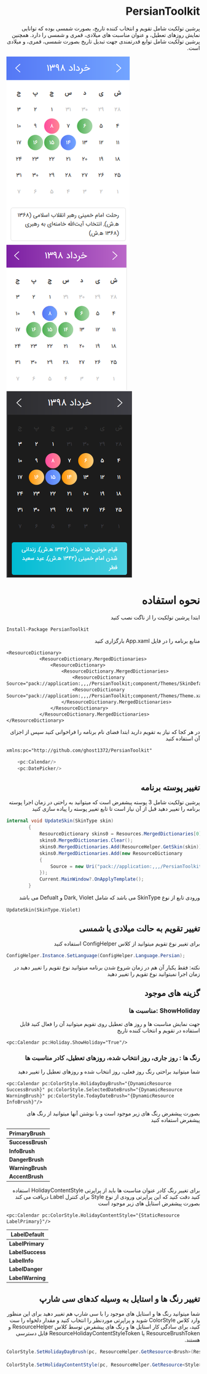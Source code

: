 # <div dir="rtl">PersianToolkit</div>
<div dir="rtl">پرشین تولکیت شامل تقویم و انتخاب کننده تاریخ، بصورت شمسی بوده که توانایی نمایش روزهای تعطیل، و عنوان مناسبت های میلادی، قمری و شمسی را دارد. همچنین پرشین تولکیت شامل توابع قدرتمندی جهت تبدیل تاریخ بصورت شمسی، قمری، و میلادی است.</div>

![](ScreenShot\1.png)
![](ScreenShot\2.png)
![](ScreenShot\3.png)

# <div dir="rtl">نحوه استفاده</div>

<div dir="rtl">ابتدا پرشین تولکیت را از ناگت نصب کنید</div>

```
Install-Package PersianToolkit
```

<div dir="rtl">منابع برنامه را در فایل App.xaml بارگزاری کنید</div>

```
<ResourceDictionary>
            <ResourceDictionary.MergedDictionaries>
                <ResourceDictionary>
                    <ResourceDictionary.MergedDictionaries>
                        <ResourceDictionary Source="pack://application:,,,/PersianToolkit;component/Themes/SkinDefault.xaml"/>
                        <ResourceDictionary Source="pack://application:,,,/PersianToolkit;component/Themes/Theme.xaml"/>
                    </ResourceDictionary.MergedDictionaries>
                </ResourceDictionary>
            </ResourceDictionary.MergedDictionaries>
</ResourceDictionary>
```

<div dir="rtl">در هر کجا که نیاز به تقویم دارید ابتدا فضای نام برنامه را فراخوانی کنید سپس از اجزای آن استفاده کنید</div>

``` 
xmlns:pc="http://github.com/ghost1372/PersianToolkit"
```


```c#
    <pc:Calendar/>
    <pc:DatePicker/>
```
##  <div dir="rtl">تغییر پوسته برنامه</div>

<div dir="rtl">پرشین تولکیت شامل 3 پوسته پیشفرض است که میتوانید به راحتی در زمان اجرا پوسته برنامه را تغییر دهید قبل از آن نیاز است تا تابع تغییر پوسته را پیاده سازی کنید</div>

```c#
internal void UpdateSkin(SkinType skin)
        {
            ResourceDictionary skins0 = Resources.MergedDictionaries[0];
            skins0.MergedDictionaries.Clear();
            skins0.MergedDictionaries.Add(ResourceHelper.GetSkin(skin));
            skins0.MergedDictionaries.Add(new ResourceDictionary
            {
                Source = new Uri("pack://application:,,,/PersianToolkit;component/Themes/Theme.xaml")
            });
            Current.MainWindow?.OnApplyTemplate();
        }
```

<div dir="rtl">ورودی تابع از نوع SkinType می باشد که شامل Dark, Violet و Defualt می باشد</div>

```UpdateSkin(SkinType.Violet)```

## <div dir="rtl">تغییر تقویم به حالت میلادی یا شمسی</div>

<div dir="rtl">برای تغییر نوع تقویم میتوانید از کلاس ConfigHelper استفاده کنید</div>

```c#
ConfigHelper.Instance.SetLanguage(ConfigHelper.Language.Persian);
```

<div dir="rtl">نکته: فقط یکبار آن هم در زمان شروع شدن برنامه میتوانید نوع تقویم را تغییر دهید در زمان اجرا نمیتوانید نوع تقویم را تغییر دهید</div>

## <div dir="rtl">گزینه های موجود</div>

### <div dir="rtl"> ShowHoliday :مناسبت ها</div>

<div dir="rtl">جهت نمایش مناسبت ها و روز های تعطیل روی تقویم میتوانید آن را فعال کنید قابل استفاده در تقویم و انتخاب کننده تاریخ</div>

```
<pc:Calendar pc:Holiday.ShowHoliday="True"/>
```

### <div dir="rtl">رنگ ها : روز جاری، روز انتخاب شده، روزهای تعطیل، کادر مناسبت ها</div>

<div dir="rtl">شما میتوانید براحتی رنگ روز فعلی، روز انتخاب شده و روزهای تعطیل را تغییر دهید</div>

```
<pc:Calendar pc:ColorStyle.HolidayDayBrush="{DynamicResource SuccessBrush}" pc:ColorStyle.SelectedDateBrush="{DynamicResource WarningBrush}" pc:ColorStyle.TodayDateBrush="{DynamicResource InfoBrush}"/>
```

<div dir="rtl">بصورت پیشفرض رنگ های زیر موجود است و با نوشتن آنها میتوانید از رنگ های پیشفرض استفاده کنید</div>


| PrimaryBrush     |
| :--------------- |
| **SuccessBrush** |
| **InfoBrush**    |
| **DangerBrush**  |
| **WarningBrush** |
| **AccentBrush**  |



<div dir="rtl">برای تغییر رنگ کادر عنوان مناسبت ها باید از پراپرتی HolidayContentStyle استفاده کنید دقت کنید که این پراپرتی ورودی از نوع Style برای کنترل Label دریافت می کند بصورت پیشفرض استایل های زیر موجود است</div>

```
<pc:Calendar pc:ColorStyle.HolidayContentStyle="{StaticResource LabelPrimary}"/>
```

| LabelDefault     |
| ---------------- |
| **LabelPrimary** |
| **LabelSuccess** |
| **LabelInfo**    |
| **LabelDanger**  |
| **LabelWarning** |



## <div dir="rtl">تغییر رنگ ها و استایل به وسیله کدهای سی شارپ</div>

<div dir="rtl">شما میتوانید رنگ ها و استایل های موجود را  با سی شارپ هم تغییر دهید برای این منظور وارد کلاس ColorStyle شوید و پراپرتی موردنظر را انتخاب کنید و مقدار دلخواه را ست کنید، برای سادگی کار استایل ها و رنگ های پیشفرض توسط کلاس ResourceHelper و ResourceBrushToken یا ResourceHolidayContentStyleToken قابل دسترسی هستند.</div>

```c#
ColorStyle.SetHolidayDayBrush(pc, ResourceHelper.GetResource<Brush>(ResourceBrushToken.SuccessBrush));

ColorStyle.SetHolidayContentStyle(pc, ResourceHelper.GetResource<Style>(ResourceHolidayContentStyleToken.LabelPrimary));

```

